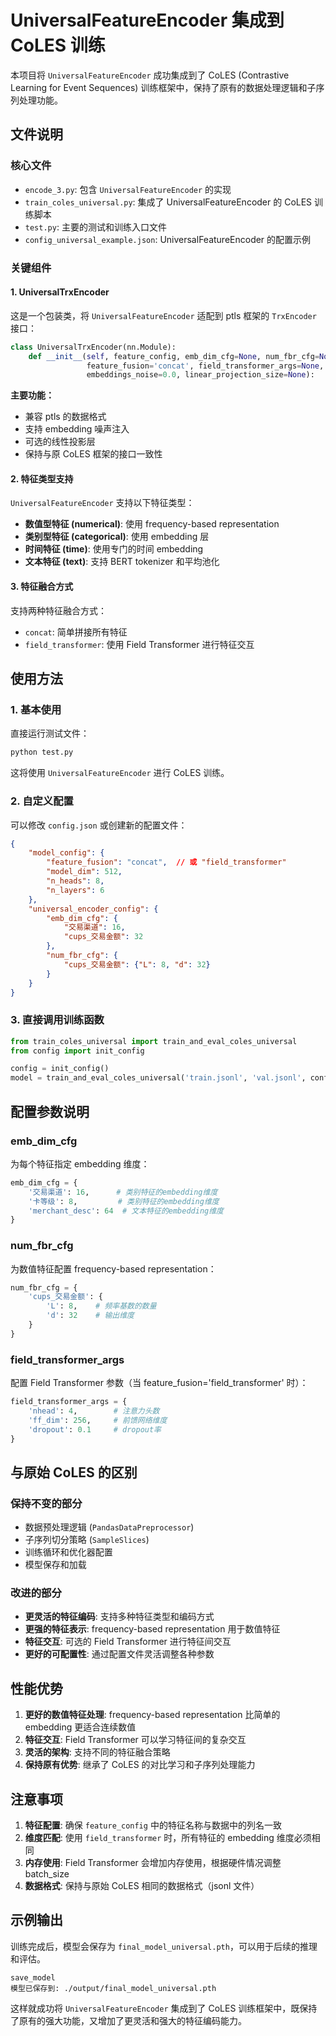 # UniversalFeatureEncoder 集成到 CoLES 训练

本项目将 `UniversalFeatureEncoder` 成功集成到了 CoLES (Contrastive Learning for Event Sequences) 训练框架中，保持了原有的数据处理逻辑和子序列处理功能。

## 文件说明

### 核心文件
- `encode_3.py`: 包含 `UniversalFeatureEncoder` 的实现
- `train_coles_universal.py`: 集成了 UniversalFeatureEncoder 的 CoLES 训练脚本
- `test.py`: 主要的测试和训练入口文件
- `config_universal_example.json`: UniversalFeatureEncoder 的配置示例

### 关键组件

#### 1. UniversalTrxEncoder
这是一个包装类，将 `UniversalFeatureEncoder` 适配到 ptls 框架的 `TrxEncoder` 接口：

```python
class UniversalTrxEncoder(nn.Module):
    def __init__(self, feature_config, emb_dim_cfg=None, num_fbr_cfg=None, 
                 feature_fusion='concat', field_transformer_args=None, 
                 embeddings_noise=0.0, linear_projection_size=None):
```

**主要功能：**
- 兼容 ptls 的数据格式
- 支持 embedding 噪声注入
- 可选的线性投影层
- 保持与原 CoLES 框架的接口一致性

#### 2. 特征类型支持

`UniversalFeatureEncoder` 支持以下特征类型：

- **数值型特征 (numerical)**: 使用 frequency-based representation
- **类别型特征 (categorical)**: 使用 embedding 层
- **时间特征 (time)**: 使用专门的时间 embedding
- **文本特征 (text)**: 支持 BERT tokenizer 和平均池化

#### 3. 特征融合方式

支持两种特征融合方式：
- `concat`: 简单拼接所有特征
- `field_transformer`: 使用 Field Transformer 进行特征交互

## 使用方法

### 1. 基本使用

直接运行测试文件：
```bash
python test.py
```

这将使用 `UniversalFeatureEncoder` 进行 CoLES 训练。

### 2. 自定义配置

可以修改 `config.json` 或创建新的配置文件：

```json
{
    "model_config": {
        "feature_fusion": "concat",  // 或 "field_transformer"
        "model_dim": 512,
        "n_heads": 8,
        "n_layers": 6
    },
    "universal_encoder_config": {
        "emb_dim_cfg": {
            "交易渠道": 16,
            "cups_交易金额": 32
        },
        "num_fbr_cfg": {
            "cups_交易金额": {"L": 8, "d": 32}
        }
    }
}
```

### 3. 直接调用训练函数

```python
from train_coles_universal import train_and_eval_coles_universal
from config import init_config

config = init_config()
model = train_and_eval_coles_universal('train.jsonl', 'val.jsonl', config)
```

## 配置参数说明

### emb_dim_cfg
为每个特征指定 embedding 维度：
```python
emb_dim_cfg = {
    '交易渠道': 16,      # 类别特征的embedding维度
    '卡等级': 8,         # 类别特征的embedding维度
    'merchant_desc': 64  # 文本特征的embedding维度
}
```

### num_fbr_cfg
为数值特征配置 frequency-based representation：
```python
num_fbr_cfg = {
    'cups_交易金额': {
        'L': 8,    # 频率基数的数量
        'd': 32    # 输出维度
    }
}
```

### field_transformer_args
配置 Field Transformer 参数（当 feature_fusion='field_transformer' 时）：
```python
field_transformer_args = {
    'nhead': 4,        # 注意力头数
    'ff_dim': 256,     # 前馈网络维度
    'dropout': 0.1     # dropout率
}
```

## 与原始 CoLES 的区别

### 保持不变的部分
- 数据预处理逻辑 (`PandasDataPreprocessor`)
- 子序列切分策略 (`SampleSlices`)
- 训练循环和优化器配置
- 模型保存和加载

### 改进的部分
- **更灵活的特征编码**: 支持多种特征类型和编码方式
- **更强的特征表示**: frequency-based representation 用于数值特征
- **特征交互**: 可选的 Field Transformer 进行特征间交互
- **更好的可配置性**: 通过配置文件灵活调整各种参数

## 性能优势

1. **更好的数值特征处理**: frequency-based representation 比简单的 embedding 更适合连续数值
2. **特征交互**: Field Transformer 可以学习特征间的复杂交互
3. **灵活的架构**: 支持不同的特征融合策略
4. **保持原有优势**: 继承了 CoLES 的对比学习和子序列处理能力

## 注意事项

1. **特征配置**: 确保 `feature_config` 中的特征名称与数据中的列名一致
2. **维度匹配**: 使用 `field_transformer` 时，所有特征的 embedding 维度必须相同
3. **内存使用**: Field Transformer 会增加内存使用，根据硬件情况调整 batch_size
4. **数据格式**: 保持与原始 CoLES 相同的数据格式（jsonl 文件）

## 示例输出

训练完成后，模型会保存为 `final_model_universal.pth`，可以用于后续的推理和评估。

```
save_model
模型已保存到: ./output/final_model_universal.pth
```

这样就成功将 `UniversalFeatureEncoder` 集成到了 CoLES 训练框架中，既保持了原有的强大功能，又增加了更灵活和强大的特征编码能力。